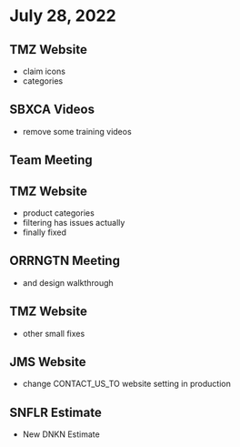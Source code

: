 # July 28, 2022

## TMZ Website
- claim icons
- categories

## SBXCA Videos
- remove some training videos

## Team Meeting

## TMZ Website
- product categories
- filtering has issues actually
- finally fixed

## ORRNGTN Meeting
- and design walkthrough

## TMZ Website
- other small fixes

## JMS Website
- change CONTACT_US_TO website setting in production

## SNFLR Estimate
- New DNKN Estimate